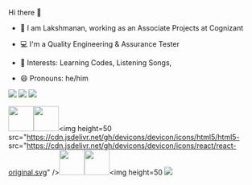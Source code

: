 Hi there 👋

* 👀 I am Lakshmanan, working as an Associate Projects at Cognizant

* 💻 I'm a Quality Engineering & Assurance Tester

* 💞 Interests: Learning Codes, Listening Songs,

* 😄 Pronouns: he/him

[![](https://img.shields.io/badge/GitHub-100000?style=for-the-badge&logo=github&logoColor=white)](https://github.com/laksh2022)
[![](https://img.shields.io/badge/linkedin-%230077B5.svg?style=for-the-badge&logo=linkedin)](https://www.linkedin.com/in/lakshmananv9626)
[![](https://img.shields.io/badge/Twitter-1DA1F2?style=for-the-badge&logo=twitter&logoColor=white)](<hyperlink>)

<img height=50 src="https://cdn.jsdelivr.net/gh/devicons/devicon/icons/python/python-original.svg"/><img height=50 src="https://cdn.jsdelivr.net/gh/devicons/devicon/icons/java/java-original.svg"/><img height=50 src="https://cdn.jsdelivr.net/gh/devicons/devicon/icons/html5/html5-
src="https://cdn.jsdelivr.net/gh/devicons/devicon/icons/react/react-original.svg" /><img height=50 src="https://cdn.jsdelivr.net/gh/devicons/devicon/icons/git/git-plain.svg"/><img height=50 src="https://cdn.jsdelivr.net/gh/devicons/devicon/icons/github/github-original.svg"/><img height=50
<img src="https://cdn.jsdelivr.net/gh/devicons/devicon/icons/cucumber/cucumber-plain.svg" />
          
          
